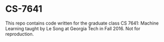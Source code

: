 # CS-7641
This repo contains code written for the graduate class CS 7641: Machine Learning taught by Le Song at Georgia Tech in Fall 2016. Not for reproduction.
